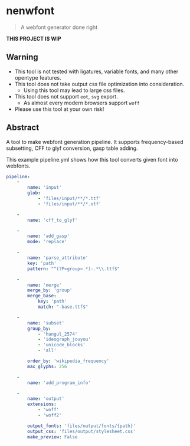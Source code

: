 # nenwfont
> A webfont generator done right

**THIS PROJECT IS WIP**

## Warning
* This tool is not tested with ligatures, variable fonts, and many other opentype features.
* This tool does not take output css file optimization into consideration.
  * Using this tool may lead to large css files.
* This tool does not support `eot`, `svg` export.
  * As almost every modern browsers support `woff`
* Please use this tool at your own risk!

## Abstract
A tool to make webfont generation pipeline.
It supports frequency-based subsetting, CFF to glyf conversion, gasp table adding.

This example pipeline.yml shows how this tool converts given font into webfonts.

```yml
pipeline:
    -
        name: 'input'
        glob:
            - 'files/input/**/*.ttf'
            - 'files/input/**/*.otf'

    -
        name: 'cff_to_glyf'

    -
        name: 'add_gasp'
        mode: 'replace'

    -
        name: 'parse_attribute'
        key: 'path'
        pattern: "^(?P<group>.*)-.*\\.ttf$"

    -
        name: 'merge'
        merge_by: 'group'
        merge_base:
            key: 'path'
            match: "-base.ttf$"

    -
        name: 'subset'
        group_by:
            - 'hangul_2574'
            - 'ideograph_jouyou'
            - 'unicode_blocks'
            - 'all'

        order_by: 'wikipedia_frequency'
        max_glyphs: 256

    -
        name: 'add_program_info'

    -
        name: 'output'
        extensions:
            - 'woff'
            - 'woff2'

        output_fonts: 'files/output/fonts/{path}'
        output_css: 'files/output/stylesheet.css'
        make_preview: False

```
